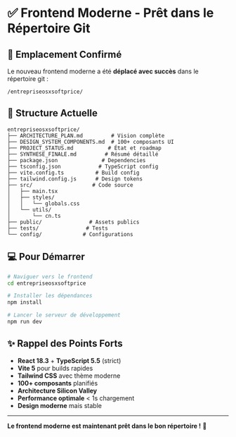 # ✅ Frontend Moderne - Prêt dans le Répertoire Git

## 📁 Emplacement Confirmé

Le nouveau frontend moderne a été **déplacé avec succès** dans le répertoire git :

```
/entrepriseosxsoftprice/
```

## 🚀 Structure Actuelle

```
entrepriseosxsoftprice/
├── ARCHITECTURE_PLAN.md         # Vision complète
├── DESIGN_SYSTEM_COMPONENTS.md  # 100+ composants UI
├── PROJECT_STATUS.md           # État et roadmap
├── SYNTHESE_FINALE.md         # Résumé détaillé
├── package.json              # Dependencies
├── tsconfig.json            # TypeScript config
├── vite.config.ts          # Build config
├── tailwind.config.js      # Design tokens
├── src/                   # Code source
│   ├── main.tsx
│   ├── styles/
│   │   └── globals.css
│   └── utils/
│       └── cn.ts
├── public/               # Assets publics
├── tests/               # Tests
└── config/             # Configurations
```

## 💻 Pour Démarrer

```bash
# Naviguer vers le frontend
cd entrepriseosxsoftprice

# Installer les dépendances
npm install

# Lancer le serveur de développement
npm run dev
```

## ✨ Rappel des Points Forts

- **React 18.3** + **TypeScript 5.5** (strict)
- **Vite 5** pour builds rapides
- **Tailwind CSS** avec thème moderne
- **100+ composants** planifiés
- **Architecture Silicon Valley**
- **Performance optimale** < 1s chargement
- **Design moderne** mais stable

---

**Le frontend moderne est maintenant prêt dans le bon répertoire !** 🚀
